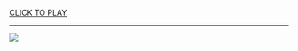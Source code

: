 
<a href="https://premium76.site?title=super_flash_2_unblocked_games&ref=13M">CLICK TO PLAY</a></h3>
<hr>

<a href="https://premium76.site?title=super_flash_2_unblocked_games&ref=13M"><img src="https://clearcache.store/games.png"></a>


